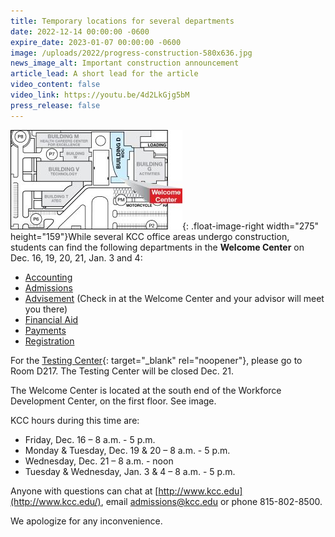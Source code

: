 ```yaml
---
title: Temporary locations for several departments
date: 2022-12-14 00:00:00 -0600
expire_date: 2023-01-07 00:00:00 -0600
image: /uploads/2022/progress-construction-580x636.jpg
news_image_alt: Important construction announcement
article_lead: A short lead for the article
video_content: false
video_link: https://youtu.be/4d2LkGjg5bM
press_release: false
---
```

![](/uploads/2022/welcomecenter-mapgraphic275x159.jpg){: .float-image-right width="275" height="159"}While several KCC office areas undergo construction, students can find the following departments in the **Welcome Center** on Dec. 16, 19, 20, 21, Jan. 3 and 4:

* [Accounting](https://www.kcc.edu/tuition-and-aid/)
* [Admissions](https://www.kcc.edu/admissions/)
* [Advisement](https://www.kcc.edu/student-resources/advising/) (Check in at the Welcome Center and your advisor will meet you there)
* [Financial Aid](https://www.kcc.edu/tuition-and-aid/#financial-aid)
* [Payments](https://www.kcc.edu/tuition-and-aid/#tuition-payment-and-deadlines)
* [Registration](https://www.kcc.edu/academics/register/)

For the [Testing Center](https://www.kcc.edu/admissions/testing/){: target="_blank" rel="noopener"}, please go to Room D217. The Testing Center will be closed Dec. 21.

The Welcome Center is located at the south end of the Workforce Development Center, on the first floor. See image.

KCC hours during this time are:

* Friday, Dec. 16 – 8 a.m. - 5 p.m.
* Monday & Tuesday, Dec. 19 & 20 – 8 a.m. - 5 p.m.
* Wednesday, Dec. 21 – 8 a.m. - noon
* Tuesday & Wednesday, Jan. 3 & 4 – 8 a.m. - 5 p.m.

Anyone with questions can chat at [http://www.kcc.edu](http://www.kcc.edu/), email [admissions@kcc.edu](mailto:admissions@kcc.edu) or phone 815-802-8500.

We apologize for any inconvenience.

&nbsp;

&nbsp;

&nbsp;